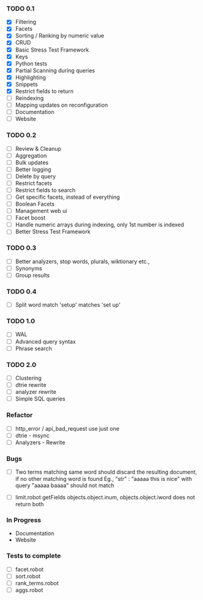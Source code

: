 ### TODO 0.1

- [x] Filtering
- [x] Facets
- [x] Sorting / Ranking by numeric value
- [x] CRUD
- [x] Basic Stress Test Framework
- [x] Keys
- [x] Python tests
- [x] Partial Scanning during queries
- [x] Highlighting
- [x] Snippets
- [x] Restrict fields to return
- [ ] Reindexing
- [ ] Mapping updates on reconfiguration
- [ ] Documentation
- [ ] Website

### TODO 0.2

- [ ] Review & Cleanup
- [ ] Aggregation
- [ ] Bulk updates
- [ ] Better logging
- [ ] Delete by query
- [ ] Restrict facets
- [ ] Restrict fields to search
- [ ] Get specific facets, instead of everything
- [ ] Boolean Facets
- [ ] Management web ui
- [ ] Facet boost
- [ ] Handle numeric arrays during indexing, only 1st number is indexed
- [ ] Better Stress Test Framework

### TODO 0.3
- [ ] Better analyzers, stop words, plurals, wiktionary etc.,
- [ ] Synonyms
- [ ] Group results

### TODO 0.4
- [ ] Split word match 'setup' matches 'set up' 

### TODO 1.0

- [ ] WAL
- [ ] Advanced query syntax
- [ ] Phrase search

### TODO 2.0

- [ ] Clustering
- [ ] dtrie rewrite
- [ ] analyzer rewrite
- [ ] Simple SQL queries

### Refactor

- [ ] http_error / api_bad_request use just one
- [ ] dtrie - msync
- [ ] Analyzers - Rewrite

### Bugs

- [ ] Two terms matching same word should discard the resulting document, if no other matching word is found
     Eg., "str" : "aaaaa this is nice" with query "aaaaa baaaa" should not match
- [ ] limit.robot getFields objects.object.inum, objects.object.iword does not return both


### In Progress

- Documentation
- Website


### Tests to complete

- [ ] facet.robot
- [ ] sort.robot
- [ ] rank_terms.robot
- [ ] aggs.robot
